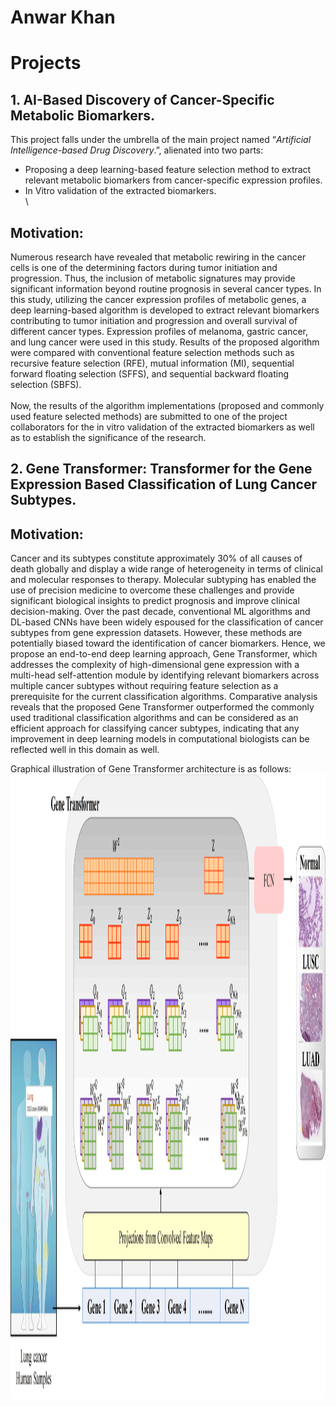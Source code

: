 # Anwar Khan
# **Projects**
## 1.  AI-Based Discovery of Cancer-Specific Metabolic Biomarkers.
This project falls under the umbrella of the main project named “*Artificial Intelligence-based Drug Discovery*.”, alienated into two parts:
* Proposing a deep learning-based feature selection method to extract relevant metabolic biomarkers from cancer-specific expression profiles.
* In Vitro validation of the extracted biomarkers. \
\
## Motivation: 
Numerous research have revealed that metabolic rewiring in the cancer cells is one of the determining factors during tumor initiation and progression. Thus, the inclusion of metabolic signatures may provide significant information beyond routine prognosis in several cancer types. In this study, utilizing the cancer expression profiles of metabolic genes, a deep learning-based algorithm is developed to extract relevant biomarkers contributing to tumor initiation and progression and overall survival of different cancer types. Expression profiles of melanoma, gastric cancer, and lung cancer were used in this study. Results of the proposed algorithm were compared with conventional feature selection methods such as recursive feature selection (RFE), mutual information (MI), sequential forward floating selection (SFFS), and sequential backward floating selection (SBFS).  
\
Now, the results of the algorithm implementations (proposed and commonly used feature selected methods) are submitted to one of the project collaborators for the in vitro validation of the extracted biomarkers as well as to establish the significance of the research.

## 2.  Gene Transformer: Transformer for the Gene Expression Based Classification of Lung Cancer Subtypes.

## Motivation: 
Cancer and its subtypes constitute approximately 30% of all causes of death globally and display a wide range of heterogeneity in terms of clinical and molecular responses to therapy. Molecular subtyping has enabled the use of precision medicine to overcome these challenges and provide significant biological insights to predict prognosis and improve clinical decision-making. Over the past decade, conventional ML algorithms and DL-based CNNs have been widely espoused for the classification of cancer subtypes from gene expression datasets. However, these methods are potentially biased toward the identification of cancer biomarkers. Hence, we propose an end-to-end deep learning approach, Gene Transformer, which addresses the complexity of high-dimensional gene expression with a multi-head self-attention module by identifying relevant biomarkers across multiple cancer subtypes without requiring feature selection as a prerequisite for the current classification algorithms. Comparative analysis reveals that the proposed Gene Transformer outperformed the commonly used traditional classification algorithms and can be considered as an efficient approach for classifying cancer subtypes, indicating that any improvement in deep learning models in computational biologists can be reflected well in this domain as well.

Graphical illustration of Gene Transformer architecture is as follows: 
\
<img src="Modi_timeline.png" width="3600" height="1000">
